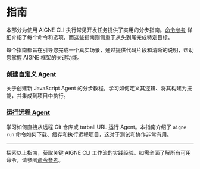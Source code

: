 # 指南

本部分为使用 AIGNE CLI 执行常见开发任务提供了实用的分步指南。[命令参考](./command-reference.md) 详细介绍了每个命令和选项，而这些指南则侧重于从头到尾完成特定目标。

每个指南都旨在引导您完成一个真实场景，通过提供代码片段和清晰的说明，帮助您掌握 AIGNE 框架的关键功能。

### [创建自定义 Agent](./guides-creating-a-custom-agent.md)

关于创建新 JavaScript Agent 的分步教程。学习如何定义其逻辑、将其构建为技能，并集成到项目中执行。

### [运行远程 Agent](./guides-running-remote-agents.md)

学习如何直接从远程 Git 仓库或 tarball URL 运行 Agent。本指南介绍了 `aigne run` 命令如何下载、缓存和执行远程项目，这对于测试和协作非常有用。

---

探索以上指南，获取关键 AIGNE CLI 工作流的实践经验。如需全面了解所有可用命令，请参阅[命令参考](./command-reference.md)。